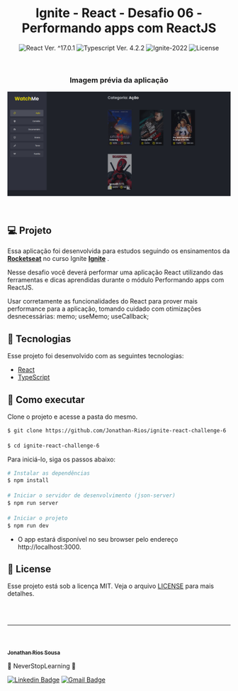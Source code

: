 <h1 align="center">Ignite - React - Desafio 06 - Performando apps com ReactJS</h1>

<p align="center">
  <img
    src="https://img.shields.io/badge/React-%5E17.0.1-blue"
    alt="React Ver. ^17.0.1"
  />
  <img
    src="https://img.shields.io/badge/Typescript-%5E4.2.2-blue"
    alt="Typescript Ver. 4.2.2"
  />
  <img
    src="https://img.shields.io/badge/Ignite-2022-green"
    alt="Ignite-2022"
  />
  <img
    alt="License"
    src="https://img.shields.io/static/v1?label=license&message=MIT&color=E51C44&labelColor=0A1033"
  />
</p>

<br>

<h3 align="center">Imagem prévia da aplicação</h3>

![cover](.github/project-preview-01.png?style=flat)

<br>

## 💻 Projeto

Essa aplicação foi desenvolvida para estudos seguindo os ensinamentos da **[Rocketseat](https://www.rocketseat.com.br/)** no curso Ignite **[Ignite](https://www.rocketseat.com.br/ignite)** .

Nesse desafio você deverá performar uma aplicação React utilizando das ferramentas e dicas aprendidas durante o módulo Performando apps com ReactJS.

Usar corretamente as funcionalidades do React para prover mais performance para a aplicação, tomando cuidado com otimizações desnecessárias:
memo; 
useMemo;
useCallback;


## 🧪 Tecnologias

Esse projeto foi desenvolvido com as seguintes tecnologias:

- [React](https://reactjs.org)
- [TypeScript](https://www.typescriptlang.org/)
 


## 🚀 Como executar
Clone o projeto e acesse a pasta do mesmo.

```bash
$ git clone https://github.com/Jonathan-Rios/ignite-react-challenge-6

$ cd ignite-react-challenge-6
```

Para iniciá-lo, siga os passos abaixo:
```bash
# Instalar as dependências
$ npm install

# Iniciar o servidor de desenvolvimento (json-server)
$ npm run server

# Iniciar o projeto
$ npm run dev
```
- O app estará disponível no seu browser pelo endereço http://localhost:3000.


## 📝 License

Esse projeto está sob a licença MIT. Veja o arquivo [LICENSE](./LICENSE.md) para mais detalhes.

<br />

<br />

---
<br />

<a href="https://github.com/Jonathan-Rios">
 <img src="https://github.com/Jonathan-Rios.png" width="100px;" alt="" />
 <br />
 <sub><b>Jonathan Rios Sousa</b></sub></a>

💠 NeverStopLearning 💠

[![Linkedin Badge](https://img.shields.io/badge/-Jonathan-blue?style=flat-square&logo=Linkedin&logoColor=white&link=https://www.linkedin.com/in/jonathan-rios-sousa-19b3431b6/)](https://www.linkedin.com/in/jonathan-rios-sousa-19b3431b6/)
[![Gmail Badge](https://img.shields.io/badge/-jonathan.riosousa@gmail.com-c14438?style=flat-square&logo=Gmail&logoColor=white&link=mailto:jonathan.riosousa@gmail.com)](mailto:jonathan.riosousa@gmail.com)

